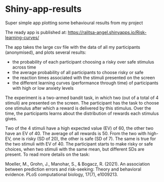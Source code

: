 # Shiny-app-results
Super simple app plotting some behavioural results from my project

The ready app is published at: https://ralitsa-angel.shinyapps.io/Risk-learning-curves/


The app takes the large csv file with the data of all my participants (anonymised), and plots several results:
- the probability of each participant choosing a risky over safe stimulus across time 
- the average probability of all participants to choose risky or safe 
- the reaction times associated with the stimuli presented on the screen
- the different learning curves (performance through time) of participants with high or low anxiety levels 

The experiment is a two-armed bandit task, in which two (out of a total of 4 stimuli) are presented on the screen. The participant has the task to choose one stimulus after which a reward is delivered by this stimulus. Over the time, the participants learns about the distribution of rewards each stimulus gives. 

Two of the 4 stimuli have a high expected value (EV) of 60, the other two have an EV of 40. The average of all rewards is 50. 
From the two with high-EV, one is risky (SD of 20), the other is safe (SD of 7). The same is true for the two stimuli with EV of 40. 
The participant starts to make risky or safe choices, when two stimuli with the same mean, but different SDs are present. 
To read more details on the task: 

Moeller, M., Grohn, J., Manohar, S., & Bogacz, R. (2021). An association between prediction errors and risk-seeking: Theory and behavioral evidence. PLoS computational biology, 17(7), e1009213.
